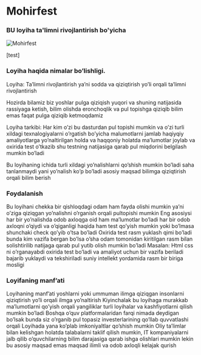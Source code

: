 # Mohirfest
### BU loyiha ta'limni rivojlantirish bo'yicha 
![Mohirfest ](https://external-content.duckduckgo.com/iu/?u=https%3A%2F%2Ftse3.mm.bing.net%2Fth%3Fid%3DOIP.NjGmBwpPibDkKMDM3wLXyQHaHa%26pid%3DApi&f=1&ipt=2ef2668056dfa01785287441d0338730c2c3b7f78f4b7beb05f5aa7de425b163&ipo=images)

[test]

### Loyiha haqida nimalar bo’lishligi.
Loyiha: Ta’limni rivojlantirish ya’ni sodda va qiziqtirish yo’li orqali ta’limni rivojlantirish 

Hozirda bilamiz biz yoshlar pulga qiziqish yuqori va shuning natijasida rassiyaga ketish, bilim olishda eronchoqlik va pul topishga qiziqib bilim emas faqat pulga qiziqib ketmoqdamiz

Loyiha tarkibi: Har kim o’zi bu dasturdan pul topishi mumkin va o’zi turli xildagi texnalogiyalarni o’rgatish bo’yicha malumotlarni jamlab haqiyqiy amaliyotlarga yo’naltirilgan holda va haqqoniy holatda ma’lumotlar joylab va oxirida test o’tkazib shu testning natijasiga qarab pul miqdorini belgilash mumkin bo’ladi  

Bu loyihaning ichida turli xildagi yo’nalishlarni qo’shish mumkin bo’ladi saha tanlanmaydi yani yo’nalish ko’p bo’ladi asosiy maqsad bilimga qiziqtirish orqali bilim berish

### Foydalanish 
Bu loyihani chekka bir qishloqdagi odam ham fayda olishi mumkin ya’ni  o’ziga qiziqgan yo’nalishni o’rganish orqali pultopishi mumkin
Eng asosiysi har bir yo’nalishda odob axloqga oid ham ma’lumotlar bo’ladi 
har bir odob axloqni o’qiydi va o’qiganligi haqida ham test qo’yish mumkin yoki bo’lmasa shunchaki check qo’yib o’tsa bo’ladi 
Oxirida test rasm yuklash qimi bo’ladi bunda kim vazifa bergan bo’lsa o’sha odam tomonidan kiritilgan rasm bilan solishtirilib natijaga qarab pul yutib olish mumkin bo’ladi 
Masalan: Html css ni o’rganayabdi oxirida test bo’ladi va amaliyot uchun bir vazifa beriladi bajarib yuklaydi va tekshiriladi suniy intellekt yordamida rasm bir biriga mosligi


### Loyifaning manf’ati
Loyihaning manf’ati yoshlarni yoki ummuman ilimga qiziqgan insonlarni qiziqtirish yo’li orqali ilmga yo’naltirish 
Kiyinchalak bu loyihaga murakkab ma’lumotlarni qo’yish orqali yangiliklar turli loyihalar va kashfiyotlarni qilish mumkin bo’ladi
Boshqa o’quv platformalaridan farqi nimada deydigan bo’lsak bunda siz o’rganib pul topasiz investerlarining qo’llab quvvatlashi orqali 
Loyihada yana ko’plab imkoniyaltlar qo’shish mumkin Oliy ta’limlar bilan kelishgan holatda talabalarni taklif qilish mumkin, IT kompaniyalarni jalb qilib o’quvchilarning bilim darajasiga qarab ishga olishlari mumkin lekin bu asosiy maqsad emas maqsad ilimli va odob axloqli kelajak qurish
